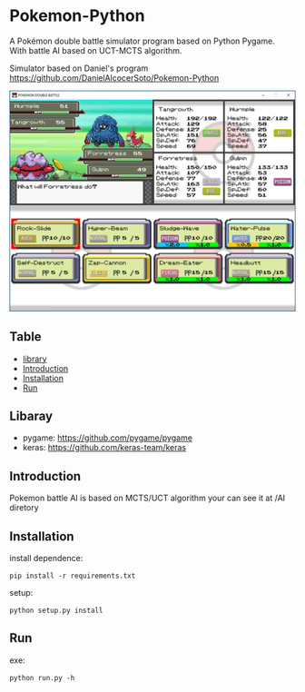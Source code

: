 # Pokemon-Python
A Pokémon double battle simulator program based on Python Pygame. </br>
With battle AI based on UCT-MCTS algorithm.

Simulator based on Daniel's program https://github.com/DanielAlcocerSoto/Pokemon-Python

![Demo](/Demo/2vs2battle_v3.png)

## Table
  * [library](#library)
  * [Introduction](#introduction)
  * [Installation](#installation)
  * [Run](#ejecucion)

## Libaray
  * pygame: https://github.com/pygame/pygame
  * keras: https://github.com/keras-team/keras

## Introduction
Pokemon battle AI is based on MCTS/UCT algorithm
your can see it at /AI diretory

## Installation
install dependence:
```
pip install -r requirements.txt
```
setup:
```
python setup.py install
```

## Run
exe:
```
python run.py -h
```
